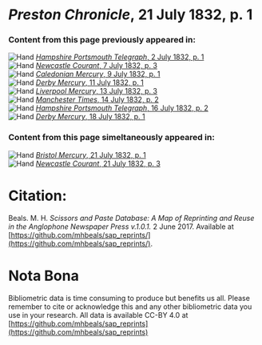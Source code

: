 # *Preston Chronicle*, 21 July 1832, p. 1  
  
### Content from this page previously appeared in:  
![Hand](http://scissorsandpaste.net/wp-content/uploads/2017/06/smallhandpointer.png) [*Hampshire Portsmouth Telegraph*, 2 July 1832, p. 1](https://mhbeals.github.io/sap_html/Hampshire-Portsmouth-Telegraph/Hampshire-Portsmouth-Telegraph-2-July-1832-p-1)  
![Hand](http://scissorsandpaste.net/wp-content/uploads/2017/06/smallhandpointer.png) [*Newcastle Courant*, 7 July 1832, p. 3](https://mhbeals.github.io/sap_html/Newcastle-Courant/Newcastle-Courant-7-July-1832-p-3)  
![Hand](http://scissorsandpaste.net/wp-content/uploads/2017/06/smallhandpointer.png) [*Caledonian Mercury*, 9 July 1832, p. 1](https://mhbeals.github.io/sap_html/Caledonian-Mercury/Caledonian-Mercury-9-July-1832-p-1)  
![Hand](http://scissorsandpaste.net/wp-content/uploads/2017/06/smallhandpointer.png) [*Derby Mercury*, 11 July 1832, p. 1](https://mhbeals.github.io/sap_html/Derby-Mercury/Derby-Mercury-11-July-1832-p-1)  
![Hand](http://scissorsandpaste.net/wp-content/uploads/2017/06/smallhandpointer.png) [*Liverpool Mercury*, 13 July 1832, p. 3](https://mhbeals.github.io/sap_html/Liverpool-Mercury/Liverpool-Mercury-13-July-1832-p-3)  
![Hand](http://scissorsandpaste.net/wp-content/uploads/2017/06/smallhandpointer.png) [*Manchester Times*, 14 July 1832, p. 2](https://mhbeals.github.io/sap_html/Manchester-Times/Manchester-Times-14-July-1832-p-2)  
![Hand](http://scissorsandpaste.net/wp-content/uploads/2017/06/smallhandpointer.png) [*Hampshire Portsmouth Telegraph*, 16 July 1832, p. 2](https://mhbeals.github.io/sap_html/Hampshire-Portsmouth-Telegraph/Hampshire-Portsmouth-Telegraph-16-July-1832-p-2)  
![Hand](http://scissorsandpaste.net/wp-content/uploads/2017/06/smallhandpointer.png) [*Derby Mercury*, 18 July 1832, p. 1](https://mhbeals.github.io/sap_html/Derby-Mercury/Derby-Mercury-18-July-1832-p-1)  
  
### Content from this page simeltaneously appeared in:  
![Hand](http://scissorsandpaste.net/wp-content/uploads/2017/06/smallhandpointer.png) [*Bristol Mercury*, 21 July 1832, p. 1](https://mhbeals.github.io/sap_html/Bristol-Mercury/Bristol-Mercury-21-July-1832-p-1)  
![Hand](http://scissorsandpaste.net/wp-content/uploads/2017/06/smallhandpointer.png) [*Newcastle Courant*, 21 July 1832, p. 3](https://mhbeals.github.io/sap_html/Newcastle-Courant/Newcastle-Courant-21-July-1832-p-3)  


# Citation: 

Beals. M. H. *Scissors and Paste Database: A Map of Reprinting and Reuse in the Anglophone Newspaper Press v.1.0.1.* 2 June 2017. Available at [https://github.com/mhbeals/sap_reprints/](https://github.com/mhbeals/sap_reprints/). 

# Nota Bona

Bibliometric data is time consuming to produce but benefits us all. Please remember to cite or acknowledge this and any other bibliometric data you use in your research. All data is available CC-BY 4.0 at [https://github.com/mhbeals/sap_reprints](https://github.com/mhbeals/sap_reprints)